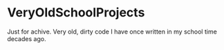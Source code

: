# VeryOldSchoolProjects
Just for achive. Very old, dirty code I have once written in my school time decades ago.
